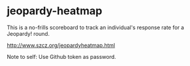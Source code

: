 # jeopardy-heatmap

This is a no-frills scoreboard to track an individual's response rate for a Jeopardy! round.

http://www.szcz.org/jeopardyheatmap.html

Note to self: Use Github token as password.
